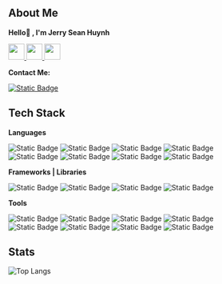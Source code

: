 ## About Me 
**Hello👋 , I'm Jerry Sean Huynh**
<p align="left"> 
<a href="https://www.github.com/Tawanhua" target="_blank" rel="noreferrer">
    <picture>
        <source media="(prefers-color-scheme: dark)" srcset="https://raw.githubusercontent.com/danielcranney/readme-generator/main/public/icons/socials/github-dark.svg" />
        <source media="(prefers-color-scheme: light)" srcset="https://raw.githubusercontent.com/danielcranney/readme-generator/main/public/icons/socials/github.svg" />
        <img src="https://raw.githubusercontent.com/danielcranney/readme-generator/main/public/icons/socials/github.svg" width="32" height="32" />
    </picture>
</a>
<a href="https://www.linkedin.com/in/jerry-huynh/" target="_blank" rel="noreferrer">
    <picture>
        <source media="(prefers-color-scheme: dark)" srcset="https://raw.githubusercontent.com/danielcranney/readme-generator/main/public/icons/socials/linkedin-dark.svg" />
        <source media="(prefers-color-scheme: light)" srcset="https://raw.githubusercontent.com/danielcranney/readme-generator/main/public/icons/socials/linkedin.svg" />
        <img src="https://raw.githubusercontent.com/danielcranney/readme-generator/main/public/icons/socials/linkedin.svg" width="32" height="32" /> 
    </picture> 
</a>
<a href="mailto:jerry.sean.huynh@gmail.com" target="_blank" rel="noreferrer">
    <picture>
        <source media="(prefers-color-scheme: dark)" srcset="https://raw.githubusercontent.com/danielcranney/readme-generator/main/public/icons/socials/mail-dark.svg" />
        <source media="(prefers-color-scheme: light)" srcset="https://raw.githubusercontent.com/danielcranney/readme-generator/main/public/icons/socials/mail.svg" />
        <img src="https://raw.githubusercontent.com/danielcranney/readme-generator/main/public/icons/socials/linkedin.svg" width="32" height="32" /> 
    </picture> 
</a>
</p>

**Contact Me:**

[![Static Badge](https://img.shields.io/badge/gmail-%23EA4335?style=for-the-badge&logo=gmail&logoSize=auto&labelColor=black)](https://mail.google.com/mail/u/0/?hl=en&tf=cm&fs=1&to=jerry.sean.huynh@gmail.com)

## Tech Stack
**Languages**

![Static Badge](https://img.shields.io/badge/java-%2340AEF0?style=for-the-badge&logoSize=auto)
 ![Static Badge](https://img.shields.io/badge/kotlin-%237F52FF?style=for-the-badge&logo=kotlin&logoColor=%237F52FF&logoSize=auto&labelColor=black) ![Static Badge](https://img.shields.io/badge/javascript-%23F7DF1E?style=for-the-badge&logo=javascript&logoColor=%23F7DF1E&logoSize=auto&labelColor=black) ![Static Badge](https://img.shields.io/badge/typescript-%233178C6?style=for-the-badge&logo=typescript&logoColor=%233178C6&logoSize=auto&labelColor=black) ![Static Badge](https://img.shields.io/badge/html5-%23E34F26?style=for-the-badge&logo=html5&logoSize=auto&labelColor=black) ![Static Badge](https://img.shields.io/badge/css3-%231572B6?style=for-the-badge&logo=css3&logoColor=%231572B6&logoSize=auto&labelColor=black) ![Static Badge](https://img.shields.io/badge/dart-%230175C2?style=for-the-badge&logo=dart&logoColor=%230175C2&logoSize=auto&labelColor=black) ![Static Badge](https://img.shields.io/badge/python-%233776AB?style=for-the-badge&logo=python&logoColor=%233776AB&logoSize=auto&labelColor=black)


**Frameworks | Libraries**

![Static Badge](https://img.shields.io/badge/springboot-%236DB33F?style=for-the-badge&logo=springboot&logoColor=%236DB33F&logoSize=auto&labelColor=black) ![Static Badge](https://img.shields.io/badge/React-61DAFB?style=for-the-badge&logo=react&logoColor=61DAFB&logoSize=auto&labelColor=black) ![Static Badge](https://img.shields.io/badge/bootstrap-%237952B3?style=for-the-badge&logo=bootstrap&logoColor=%237952B3&logoSize=auto&labelColor=black) ![Static Badge](https://img.shields.io/badge/flutter-%2302569B?style=for-the-badge&logo=flutter&logoColor=%2302569B&logoSize=auto&labelColor=black) 

**Tools**

![Static Badge](https://img.shields.io/badge/visualstudiocode-%23007ACC?style=for-the-badge&logo=visualstudiocode&logoColor=%23007ACC&logoSize=auto&labelColor=black)
 ![Static Badge](https://img.shields.io/badge/intellijidea-%23000000?style=for-the-badge&logo=intellijidea&logoSize=auto&labelColor=black) ![Static Badge](https://img.shields.io/badge/mysql-%234479A1?style=for-the-badge&logo=mysql&logoColor=%234479A1&logoSize=auto&labelColor=black) ![Static Badge](https://img.shields.io/badge/node.js-%235FA04E?style=for-the-badge&logo=nodedotjs&logoColor=%235FA04E&logoSize=auto&labelColor=black) ![Static Badge](https://img.shields.io/badge/docker-%232496ED?style=for-the-badge&logo=docker&logoColor=%232496ED&logoSize=auto&labelColor=black) ![Static Badge](https://img.shields.io/badge/git-%23F05032?style=for-the-badge&logo=git&logoColor=%23F05032&logoSize=auto&labelColor=black) ![Static Badge](https://img.shields.io/badge/mongodb-%2347A248?style=for-the-badge&logo=mongodb&logoColor=%2347A248&logoSize=auto&labelColor=black) ![Static Badge](https://img.shields.io/badge/androidstudio-%233DDC84?style=for-the-badge&logo=androidstudio&logoColor=%233DDC84&logoSize=auto&labelColor=black)



## **Stats**
![Top Langs](https://github-readme-stats.vercel.app/api/top-langs/?username=Tawanhua&layout=compact)
